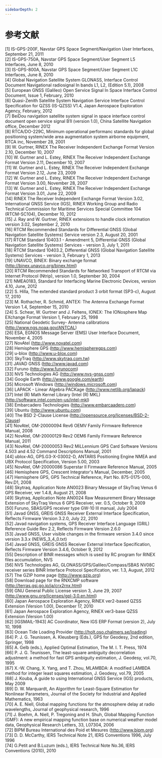 ```yaml
---
sidebarDepth: 2
---
```


# 参考文献

[1]  IS-GPS-200F, Navstar GPS Space Segment/Navigation User Interfaces, September 21, 2011  
[2]  IS-GPS-750A,  Navstar GPS Space Segment/User Segment L5 Interfaces, June 8, 2010  
[3]  IS-GPS-800A, Navstar GPS Space Segment/User Segment L1C Interfaces, June 8, 2010  
[4]  Global Navigation Satellite System GLONASS, Interface Control Document Navigational radiosignal 
In bands L1, L2, (Edition 5.1), 2008  
[5]  European GNSS (Galileo) Open Service Signal In Space Interface Control Document, Issue 1, February, 2010  
[6]  Quasi-Zenith Satellite System Navigation Service Interface Control Specification for QZSS (IS-QZSS) V1.4, Japan Aerospace Exploration Agency, February, 2012  
[7]  BeiDou navigation satellite system signal in space interface control document open service signal B1I (version 1.0), China Satellite Navigation office, December 2012  
[8]  RTCA/DO-229C, Minimum operational performanc standards for global positioning system/wide area 
augmentation system airborne equipment, RTCA inc, November 28, 2001  
[9]  W. Gurtner, RINEX The Receiver Independent Exchange Format Version 2.10, December 10, 2007  
[10]  W. Gurtner and L. Estey, RINEX The Receiver Independent Exchange Format Version 2.11, December 
10, 2007  
[11]  W. Gurtner and L. Estey, RINEX The Receiver Independent Exchange Format Version 2.12, June 23, 
2009  
[12]  W. Gurtner and L. Estey, RINEX The Receiver Independent Exchange Format Version 3.00, November 
28, 2007  
[13]  W. Gurtner and L. Estey, RINEX The Receiver Independent Exchange Format Version 3.01, June 22, 
2009  
[14]  RINEX The Receiver Independent Exchange Format Version 3.02, International GNSS Service (IGS), 
RINEX Working Group and Radio Technical Commission for Maritime Services Special Committee 104  
(RTCM-SC104), December 10, 2012  
[15]  J. Ray and W. Gurtner, RINEX extensions to handle clock information version 3.02, September 2, 2010  
[16]  RTCM Recommended Standards for Differential GNSS (Global Navigation Satellite Systems) Service 
version 2.3, August 20, 2001  
[17]  RTCM Standard 10403.1 - Amendment 5, Differential GNSS (Global Navigation Satellite Systems) 
Services - version 3, July 1, 2011  
[18]  RTCM Standard 10403.2, Differential GNSS (Global Navigation Satellite Systems) Services - version 3, February 1, 2013  
[19]  UNAVCO, BINEX: Binary exchange format (http://binex.unavco.org/binex.html)  
[20]  RTCM Recommended Standards for Networked Transport of RTCM via Internet Protocol (Ntrip), 
version 1.0, September 30, 2004  
[21]  NMEA0183, Standard for Interfacing Marine Electronic Devices, version 4.10, June, 2012  
[22]  S. Hilla, The extended standard product 3 orbit format (SP3-c), August 17, 2010  
[23]  M. Rothacher, R. Schmid, ANTEX: The Antenna Exchange Format Version 1.4, September 15, 2010  
[24]  S. Schear, W. Gurtner and J. Feltens, IONEX: The IONosphere Map EXchange Format Version 1, 
February 25, 1998  
[25]  National Geodetic Survey- Antenna calibrations (http://www.ngs.noaa.gov/ANTCAL)  
[26]  ESA, EGNOS Message Server (EMS) User Interface Document, November 4, 2005  
[27]  NovAtel (http://www.novatel.com)  
[28]  Hemisphere GPS (http://www.hemispheregps.com)  
[29]  u-blox (http://www.u-blox.com)  
[30]  SkyTraq (http://www.skytraq.com.tw)  
[31]  JAVAD GNSS (http://www.javad.com)  
[32]  Furuno (http://www.furunocom)  
[33]  NVS Technologies AG (http://www.nvs-gnss.com)  
[34]  Google Earth (http://www.google.com/earth)  
[35]  Microsoft Windows (http://windows.microsoft.com)  
[36]  LAPACK - Linear Algebra PACKage (http://www.netlib.org/lapack)  
[37]  Intel (R) Math Kernel Library (Intel (R) MKL) (http://software.intel.com/en-us/intel-mkl)  
[38]  Embarcadero Technologies (http://www.embarcaadero.com)  
[39]  Ubuntu (http://www.ubuntu.com)  
[40]  The BSD 2-Clause License (http://opensource.org/licenses/BSD-2-Clause)  
[41]  NovAtel, OM-20000094 Rev6 OEMV Family Firmware Reference Manual, 2008  
[42]  NovAtel, OM-20000129 Rev2 OEM6 Family Firmware Reference Manual, 2011  
[43]  NovAtel, OM-20000053 Rev2 MiLLennium GPS Card Software Versions 4.503 and 4.52 Command Descriptions Manual, 2001  
[44]  ublox-AG, GPS.G3-X-03002-D, ANTARIS Positioning Engine NMEA and UBX Protocol Specification, Version 5.00, 2003  
[45]  NovAtel, OM-20000086 Superstar II Firmware Reference Manual, 2005  
[46]  Hemisphere GPS, Crescent Integrator's Manual, December, 2005  
[47]  Hemisphere GPS, GPS Technical Reference, Part No. 875-0175-000, Rev.D1, 2008  
[48]  Skytraq, Application Note AN0023 Binary Message of SkyTraq Venus 6  GPS Receiver, ver 1.4.8, August 21, 2008  
[49]  Skytraq, Application Note AN0024 Raw Measurement Binary Message Extension of SkyTraq Venus 6 
GPS Receiver, ver. 0.5, October 9, 2009  
[50]  Furuno, SBAS/GPS receiver type GW-10 III manual, July 2004  
[51]  Javad GNSS, GREIS GNSS Receiver External Interface Specification, Reflects Firmware Version 3.2.0, July 22, 2010  
[52]  Javad navigation systems, GPS Receiver Interface Language (GRIL) Reference Guide Rev 2.2, Reflects Firmware Version 2.6.0  
[53]  Javad GNSS, User visible changes in the firmware version 3.4.0 since version 3.3.x (NEWS_3_4_0.txt)  
[54]  Javad GNSS, GREIS GNSS Receiver External Interface Specification, Reflects Firmware Version 3.4.6, October 9, 2012  
[55]  Description of BINR messages which is used by RC program for RINEX files accumulation, NVS  
[56]  NVS Technologies AG, GLONASS/GPS/Galileo/Compass/SBAS NV08C receiver series BINR Interface 
Protocol Specification, ver. 1.3, August, 2012  
[57]  The GZIP home page (http://www.gzip.org)  
[58]  Download page for the RNXCMP software (http://terras.gsi.go.jp/ja/crx2rnx.html)  
[59]  GNU General Public License version 3, June 29, 2007 (http://www.gnu.org/licenses/gpl-3.0.en.html)  
[60]  Japan Aerospace Exploration Agency, RINEX ver2-based QZSS Extension (Version 1.00), December 17, 
2010  
[61]  Japan Aerospace Exploration Agency, RINEX ver3-base QZSS Extension (Version 1.00)  
[62]  [IGSMAIL-1943] AC Coordinator, New IGS ERP Format (version 2), July 10, 1998  
[63]  Ocean Tide Loading Provider (http://holt.oso.chalmers.se/loading)  
[64]  P. J. G. Teunissen, A. Kleusberg (Eds.), GPS for Geodesy, 2nd edition, Springer, 1998  
[65]  A. Gelb (eds.), Applied Optimal Estimation, The M. I. T. Press, 1974  
[66]  P. J. G. Teunissen, The least-square ambiguity decorrelation adjustment: a method for fast GPS 
ambiguity estimation, J. Geodesy, vol.70, 1995  
[67]  X.-W. Chang, X. Yang, and T. Zhou, MLAMBDA: A modified LAMBDA method for integer least
squares estimation, J. Geodesy, vol.79, 2005  
[68]  J. Kouba, A guide to using International GNSS Service (IGS) products, May 2009  
[69]  D. W. Marquardt, An Algorithm for Least-Square Estimation for Nonlinear Parameters, Journal of the Society for Industrial and Applied Mathematics, 1963  
[70]  A. E. Niell, Global mapping functions for the atmosphere delay at radio wavelengths, Journal of 
geophysical research, 1996  
[71]  J. Boehm, A. Niell, P. Tregoning and H. Shuh, Global Mapping Function (GMF): A new empirical 
mapping function base on numerical weather model data, Geophysical Research Letters, 33, L07304, 
2006  
[72]  BIPM Bureau International des Poid et Mesures (http://www.bipm.org)  
[73]  D. D. McCarthy, IERS Technical Note 21, IERS Conventions 1996, July 1996  
[74]  G.Petit and B.Luzum (eds.), IERS Technical Note No.36, IERS Conventions (2010), 2010  
